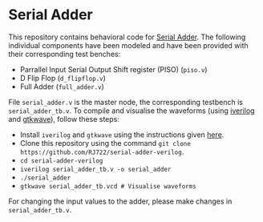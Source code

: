 # Serial Adder

This repository contains behavioral code for [Serial Adder](https://en.wikipedia.org/wiki/Serial_binary_adder).
The following individual components have been modeled and have been provided
with their corresponding test benches:
- Parrallel Input Serial Output Shift register (PISO) (`piso.v`)
- D Flip Flop (`d_flipflop.v`)
- Full Adder (`full_adder.v`)

File `serial_adder.v` is the master node, the corresponding testbench is
`serial_adder_tb.v`. To compile and visualise the waveforms (using [iverilog](http://iverilog.icarus.com/)
and [gtkwave](http://gtkwave.sourceforge.net/)), follow these steps:

- Install `iverilog` and `gtkwave` using the instructions given [here](http://iverilog.wikia.com/wiki/Installation_Guide).
- Clone this repository using the command `git clone https://github.com/RJ722/serial-adder-verilog`.
- `cd serial-adder-verilog`
- `iverilog serial_adder_tb.v -o serial_adder`
- `./serial_adder`
- `gtkwave serial_adder_tb.vcd # Visualise waveforms`

For changing the input values to the adder, please make changes in `serial_adder_tb.v`.